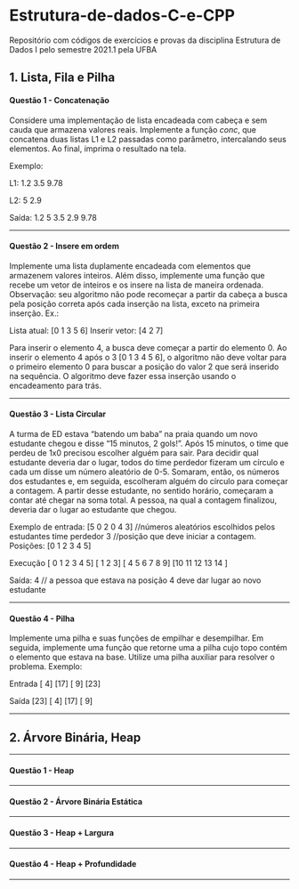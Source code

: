 # Estrutura-de-dados-C-e-CPP
Repositório com códigos de exercícios e provas da disciplina Estrutura de Dados I pelo semestre 2021.1 pela UFBA 

<H2>1. Lista, Fila e Pilha</H2>

<h4>Questão 1 - Concatenação</h4>
<p>
  Considere uma implementação de lista encadeada com cabeça e sem cauda que armazena valores reais. Implemente a função <i>conc</i>, que concatena duas listas L1 e L2 passadas como parâmetro, intercalando seus elementos. Ao final, imprima o resultado na tela.

Exemplo:

L1: 1.2 3.5 9.78

L2: 5 2.9

Saída: 1.2 5 3.5 2.9 9.78
  </p>
  <hr>
  
  <h4>Questão 2 - Insere em ordem</h4>
  <p>
  Implemente uma lista duplamente encadeada com elementos que armazenem valores inteiros. Além disso, implemente uma função que recebe um vetor de inteiros e os insere na lista de maneira ordenada. Observação: seu algoritmo não pode recomeçar a partir da cabeça a busca pela posição correta após cada inserção na lista, exceto na primeira inserção. Ex.:

Lista atual: [0 1 3 5 6] Inserir vetor: [4 2 7]

Para inserir o elemento 4, a busca deve começar a partir do elemento 0. Ao inserir o elemento 4 após o 3 [0 1 3 4 5 6], o algoritmo não deve voltar para o primeiro elemento 0 para buscar a posição do valor 2 que será inserido na sequência. O algoritmo deve fazer essa inserção usando o encadeamento para trás.
  </p>
  <hr>
  
  <h4>Questão 3 - Lista Circular</h4>
  <p>
  A turma de ED estava “batendo um baba” na praia quando um novo estudante chegou e disse “15 minutos, 2 gols!”. Após 15 minutos, o time que perdeu de 1x0 precisou escolher alguém para sair. Para decidir qual estudante deveria dar o lugar, todos do time perdedor fizeram um círculo e cada um disse um número aleatório de 0-5. Somaram, então, os números dos estudantes e, em seguida, escolheram alguém do círculo para começar a contagem. A partir desse estudante, no sentido horário, começaram a contar até chegar na soma total. A pessoa, na qual a contagem finalizou, deveria dar o lugar ao estudante que chegou.

Exemplo de entrada: [5 0 2 0 4 3] //números aleatórios escolhidos pelos estudantes time perdedor 3 //posição que deve iniciar a contagem. Posições: [0 1 2 3 4 5]

Execução [ 0 1 2 3 4 5] [ 1 2 3] [ 4 5 6 7 8 9] [10 11 12 13 14 ]

Saída: 4 // a pessoa que estava na posição 4 deve dar lugar ao novo estudante
  </p>
  <hr>
  
  <h4>Questão 4 - Pilha</h4>
  <p>
  Implemente uma pilha e suas funções de empilhar e desempilhar. Em seguida, implemente uma função que retorne uma a pilha cujo topo contém o elemento que estava na base. Utilize uma pilha auxiliar para resolver o problema. Exemplo:

Entrada
[ 4]
[17]
[ 9]
[23]

Saída [23]
[ 4]
[17]
[ 9]
  </p>
  <hr>
  
  <H2>2. Árvore Binária, Heap</H2>
  <hr>
  <h4>Questão 1 - Heap</h4>
  <hr>
   <h4>Questão 2 - Árvore Binária Estática</h4>
  <hr>
   <h4>Questão 3 - Heap + Largura</h4>
  <hr>
   <h4>Questão 4 - Heap + Profundidade</h4>
  <hr>
  
  
